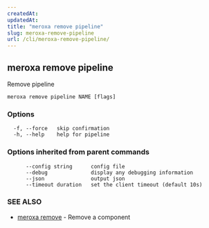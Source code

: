 ```yaml
---
createdAt: 
updatedAt: 
title: "meroxa remove pipeline"
slug: meroxa-remove-pipeline
url: /cli/meroxa-remove-pipeline/
---
```

## meroxa remove pipeline

Remove pipeline

```
meroxa remove pipeline NAME [flags]
```

### Options

```
  -f, --force   skip confirmation
  -h, --help    help for pipeline
```

### Options inherited from parent commands

```
      --config string      config file
      --debug              display any debugging information
      --json               output json
      --timeout duration   set the client timeout (default 10s)
```

### SEE ALSO

* [meroxa remove](/cli/meroxa-remove/)	 - Remove a component

